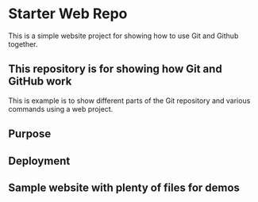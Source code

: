 # Starter Web Repo

This is a simple website project for showing how to use Git and Github together.

## This repository is for showing how Git and GitHub work

This is example is to show different parts of the Git repository and various commands using a web project.

## Purpose

## Deployment

## Sample website with plenty of files for demos